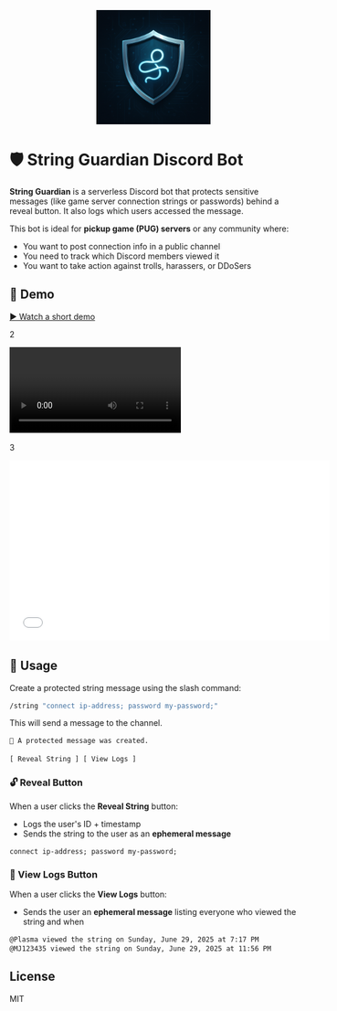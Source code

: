 <p align="center">
  <img src="assets/string_guardian_logo.png" alt="String Guardian Logo" width="200"/>
</p>

# 🛡️ String Guardian Discord Bot

**String Guardian** is a serverless Discord bot that protects sensitive messages (like game server connection strings or passwords) behind a reveal button. It also logs which users accessed the message.

This bot is ideal for **pickup game (PUG) servers** or any community where:
- You want to post connection info in a public channel
- You need to track which Discord members viewed it
- You want to take action against trolls, harassers, or DDoSers

## 🎥 Demo

[▶️ Watch a short demo](assets/string_guardian_demo.mp4)

2

<video src="assets/string_guardian_demo.mp4" controls></video>

3

<iframe width="560" height="315" src="assets/string_guardian_demo.mp4" frameborder="0" allow="accelerometer; autoplay; clipboard-write; encrypted-media; gyroscope; picture-in-picture" allowfullscreen></iframe>

## 📌 Usage

Create a protected string message using the slash command:

```bash
/string "connect ip-address; password my-password;"
```

This will send a message to the channel.

```
🔐 A protected message was created.

[ Reveal String ] [ View Logs ]
```

### 🔓 Reveal Button

When a user clicks the **Reveal String** button:
- Logs the user's ID + timestamp
- Sends the string to the user as an **ephemeral message**

```
connect ip-address; password my-password;
```

### 📜 View Logs Button

When a user clicks the **View Logs** button:
- Sends the user an **ephemeral message** listing everyone who viewed the string and when

```
@Plasma viewed the string on Sunday, June 29, 2025 at 7:17 PM
@MJ123435 viewed the string on Sunday, June 29, 2025 at 11:56 PM
```

## License

MIT
